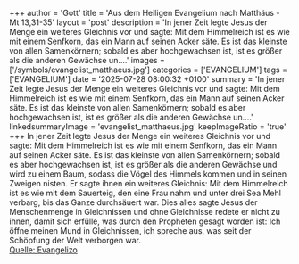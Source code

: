 +++
author = 'Gott'
title = 'Aus dem Heiligen Evangelium nach Matthäus - Mt 13,31-35'
layout = 'post'
description = 'In jener Zeit legte Jesus der Menge ein weiteres Gleichnis vor und sagte: Mit dem Himmelreich ist es wie mit einem Senfkorn, das ein Mann auf seinen Acker säte. Es ist das kleinste von allen Samenkörnern; sobald es aber hochgewachsen ist, ist es größer als die anderen Gewächse un....'
images = ['/symbols/evangelist_matthaeus.jpg']
categories = ['EVANGELIUM']
tags = ['EVANGELIUM']
date = '2025-07-28 08:00:32 +0100'
summary = 'In jener Zeit legte Jesus der Menge ein weiteres Gleichnis vor und sagte: Mit dem Himmelreich ist es wie mit einem Senfkorn, das ein Mann auf seinen Acker säte. Es ist das kleinste von allen Samenkörnern; sobald es aber hochgewachsen ist, ist es größer als die anderen Gewächse un....'
linkedsummaryImage = 'evangelist_matthaeus.jpg'
keepImageRatio = 'true'
+++
In jener Zeit legte Jesus der Menge ein weiteres Gleichnis vor und sagte: Mit dem Himmelreich ist es wie mit einem Senfkorn, das ein Mann auf seinen Acker säte.
Es ist das kleinste von allen Samenkörnern; sobald es aber hochgewachsen ist, ist es größer als die anderen Gewächse und wird zu einem Baum, sodass die Vögel des Himmels kommen und in seinen Zweigen nisten.<!--more-->
Er sagte ihnen ein weiteres Gleichnis: Mit dem Himmelreich ist es wie mit dem Sauerteig, den eine Frau nahm und unter drei Sea Mehl verbarg, bis das Ganze durchsäuert war.
Dies alles sagte Jesus der Menschenmenge in Gleichnissen und ohne Gleichnisse redete er nicht zu ihnen,
damit sich erfülle, was durch den Propheten gesagt worden ist: Ich öffne meinen Mund in Gleichnissen, ich spreche aus, was seit der Schöpfung der Welt verborgen war.<br> [Quelle: Evangelizo](https://evangeliumtagfuertag.org/DE/gospel)